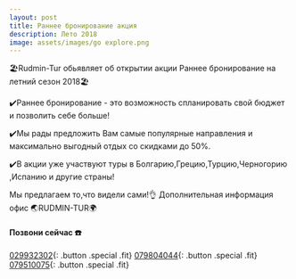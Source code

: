 ```yaml
---
layout: post
title: Раннее бронирование акция
description: Лето 2018
image: assets/images/go explore.png
---
```


🏖Rudmin-Tur обьявляет об открытии акции Раннее бронирование на летний сезон 2018🏖

:heavy_check_mark:Раннее бронирование - это возможность спланировать свой бюджет и позволить себе больше!

:heavy_check_mark:Мы рады предложить Вам самые популярные направления и максимально выгодный отдых со скидками до 50%.

:heavy_check_mark:В акции уже участвуют туры в Болгарию,Грецию,Турцию,Черногорию ,Испанию и другие страны!

Мы предлагаем то,что видели сами!:ok_hand:
Дополнительная информация офис
:earth_asia:RUDMIN-TUR:earth_africa:

#### Позвони сейчас :phone:
[029932302](tel:+37329932302){: .button .special .fit}
[079804044](tel:+37379804044){: .button .special .fit}
[079510075](tel:+079510075){: .button .special .fit}
